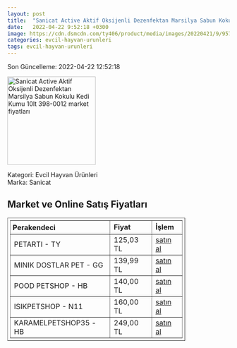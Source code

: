 ```yaml
---
layout: post
title:  "Sanicat Active Aktif Oksijenli Dezenfektan Marsilya Sabun Kokulu Kedi Kumu 10lt 398-0012"
date:   2022-04-22 9:52:18 +0300
image: https://cdn.dsmcdn.com/ty406/product/media/images/20220421/9/95753982/10258947/1/1_org_zoom.jpg
categories: evcil-hayvan-urunleri
tags: evcil-hayvan-urunleri
---
```


Son Güncelleme: 2022-04-22 12:52:18

<img src="https://cdn.dsmcdn.com/ty406/product/media/images/20220421/9/95753982/10258947/1/1_org_zoom.jpg" width="200" alt="Sanicat Active Aktif Oksijenli Dezenfektan Marsilya Sabun Kokulu Kedi Kumu 10lt 398-0012 market fiyatları" />

Kategori: Evcil Hayvan Ürünleri
<br />
Marka: Sanicat

<h2>Market ve Online Satış Fiyatları</h2>

<table border="1" style="padding: 5px;width:80%;">
  <tr>
    <td style="padding: 5px;"><strong>Perakendeci</strong></td>
    <td><strong>Fiyat</strong></td>
    <td><strong>İşlem</strong></td>
  </tr>
  <tr>
              <td title="Trendyol/Petartı Mağazası">PETARTI - TY</td>
              <td>125,03 TL</td>
              <td><a title="Trendyol/Petartı Mağazası" target="_blank" href="https://www.trendyol.com/sanicat/active-aktif-oksijenli-dezenfektan-marsilya-sabun-kokulu-kedi-kumu-10lt-p-925381">satın al</a></td>
            </tr><tr>
              <td title="GittiGidiyor/minik dostlar pet Mağazası">MINIK DOSTLAR PET - GG</td>
              <td>139,99 TL</td>
              <td><a title="GittiGidiyor/minik dostlar pet Mağazası" target="_blank" href="https://www.gittigidiyor.com/kedi/kedi-kumu/sanicat-active-marsilya-sabunu-kokulu-10-lt_spp_797317?id=521257812">satın al</a></td>
            </tr><tr>
              <td title="Hepsiburada/Pood Petshop Mağazası">POOD PETSHOP - HB</td>
              <td>140,00 TL</td>
              <td><a title="Hepsiburada/Pood Petshop Mağazası" target="_blank" href="https://www.hepsiburada.com/sanicat-active-topaklasan-marsilya-sabunu-kokulu-kedi-kumu-10-lt-p-PTANNA245803667?magaza=Pood%20Petshop">satın al</a></td>
            </tr><tr>
              <td title="N11/ISIKPETSHOP Mağazası">ISIKPETSHOP - N11</td>
              <td>160,00 TL</td>
              <td><a title="N11/ISIKPETSHOP Mağazası" target="_blank" href="https://www.n11.com/urun/sanicat-active-oksijenli-dezanfektan-ince-taneli-topaklasan-bentonit-kedi-kumu-10-l-529104">satın al</a></td>
            </tr><tr>
              <td title="Hepsiburada/KARAMELPETSHOP35 Mağazası">KARAMELPETSHOP35 - HB</td>
              <td>249,00 TL</td>
              <td><a title="Hepsiburada/KARAMELPETSHOP35 Mağazası" target="_blank" href="https://www.hepsiburada.com/sanicat-active-topaklasan-marsilya-sabunu-kokulu-kedi-kumu-10-lt-p-PTANNA245803667?magaza=SEVG%C4%B0PET">satın al</a></td>
            </tr>
</table>
